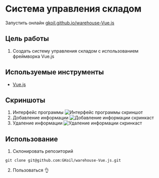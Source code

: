 # Система управления складом 
Запустить онлайн [gkoil.github.io/warehouse-Vue.js](https://gkoil.github.io/warehouse-Vue.js)

## Цель работы
1. Создать систему управления складом с использованием фреймворка Vue.js

## Используемые инструменты
  - [Vue.js](https://vuejs.org/)

## Скриншоты
1. Интерфейс программы
![Интерфейс программы скриншот](https://dl.dropboxusercontent.com/s/bb5cen2wxty4cok/chrome_oJM6AH50tr.png "Интерфейс программы скриншот")
2. Добавление информации
![Добавление информации скринкаст](https://dl.dropboxusercontent.com/s/rhuoqjb6xrypuut/XoTOuvbh2l240DESKTOP-P0DR83I.gif "Добавление информации скринкаст")
3. Удаление информации
![Удаление информации скринкаст](https://dl.dropboxusercontent.com/s/rjll5ryswj08s13/tjVXJTo3V2242DESKTOP-P0DR83I.gif "Удаление информации скринкаст")

## Использование
1. Склонировать репозиторий 
```
git clone git@github.com:GKoil/warehouse-Vue.js.git
```
2. Пользоваться 👌

